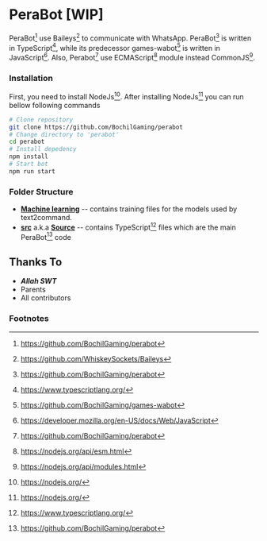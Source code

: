 # **PeraBot** [WIP]

PeraBot[^perabot] use Baileys[^baileys] to communicate with WhatsApp. PeraBot[^perabot] is written in TypeScript[^typescript], while its predecessor games-wabot[^gameswabot] is written in JavaScript[^javascript]. Also, Perabot[^perabot] use ECMAScript[^esm] module instead CommonJS[^cjs].

### Installation
First, you need to install NodeJs[^nodejs]. After installing NodeJs[^nodejs] you can run bellow following commands
```bash
# Clone repository 
git clone https://github.com/BochilGaming/perabot
# Change directory to 'perabot'
cd perabot
# Install depedency
npm install
# Start bot
npm run start
```

### Folder Structure
- **[Machine learning](./machine_learning/)** -- contains training files for the models used by text2command.
- **[src](./src/)** a.k.a **[Source](./src/)** -- contains TypeScript[^typescript] files which are the main PeraBot[^perabot] code

## Thanks To
- ***Allah SWT***
- Parents
- All contributors

### Footnotes
[^baileys]: https://github.com/WhiskeySockets/Baileys
[^perabot]: https://github.com/BochilGaming/perabot
[^typescript]: https://www.typescriptlang.org/
[^gameswabot]: https://github.com/BochilGaming/games-wabot
[^javascript]: https://developer.mozilla.org/en-US/docs/Web/JavaScript
[^esm]: https://nodejs.org/api/esm.html
[^cjs]: https://nodejs.org/api/modules.html
[^nodejs]: https://nodejs.org/